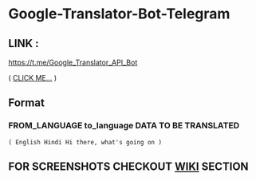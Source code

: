 # Google-Translator-Bot-Telegram
## LINK :
https://t.me/Google_Translator_API_Bot

( [CLICK ME...](https://t.me/Google_Translator_API_Bot) )

## Format

### FROM_LANGUAGE to_language DATA TO BE TRANSLATED 
    ( English Hindi Hi there, what's going on )  
    
## FOR SCREENSHOTS CHECKOUT [WIKI](https://github.com/RoyalEagle73/Google-Translator-Bot-Telegram/wiki) SECTION
